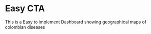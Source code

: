 
# Easy CTA

This is a Easy to implement Dashboard showing geographical maps of colombian diseases



